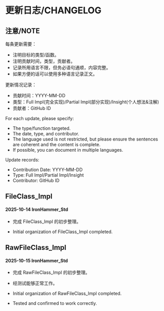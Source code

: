 ﻿
# 更新日志/CHANGELOG

## 注意/NOTE

每条更新需要：
- 注明目标的类型/函数。
- 注明贡献时间，类型，贡献者。
- 记录所用语言不限，但务必语句通顺，内容完整。
- 如果方便的话可以使用多种语言记录正文。

更新情况记录：
- 贡献时间：YYYY-MM-DD
- 类型：Full Impl(完全实现)/Partial Impl(部分实现)/Insight(个人想法&注解)
- 贡献者：GitHub ID



For each update, please specify:
- The type/function targeted.
- The date, type, and contributor.
- The language used is not restricted, but please ensure the sentences are coherent and the content is complete.
- If possible, you can document in multiple languages.

Update records:
- Contribution Date: YYYY-MM-DD
- Type: Full Impl/Partial Impl/Insight
- Contributor: GitHub ID


## FileClass_Impl
#### 2025-10-14 IronHammer_Std
- 完成 FileClass_Impl 的初步整理。

- Initial organization of FileClass_Impl completed.

## RawFileClass_Impl
#### 2025-10-15 IronHammer_Std
- 完成 RawFileClass_Impl 的初步整理。
- 经测试能够正常工作。

- Initial organization of RawFileClass_Impl completed.
- Tested and confirmed to work correctly.